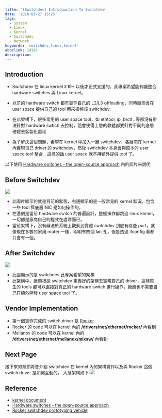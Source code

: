 ```yaml
---
title: '[Switchdev] Introduuction To Switchdev'
date: '2016-03-27 15:25'
tags:
  - System
  - Linux
  - Kernel
  - Switchdev
  - Network
keywords: 'switchdev,linux,kernel'
abbrlink: 14196
description:
---
```


## Introduction
- Switchdev 在 linux kernel 3.19+ 以後才正式支援的，此專案希望能夠讓整合 hardware switches 與 Linux kernel。
- 以前的 hardware switch 都有實作自己的 L2/L3 offloading，同時廠商會在 user space 提供自己的 tool 用來操控該 switchdev。
- 在此架構下，很多常用的 user space tool，如 ethtool, ip, brctl ..等都沒有辦法針對 hardware swtich 去控制，這會使得上層的軟體都要針對不同的底層硬體去客製化處理
- 為了解決這個問題，希望在 kernel 中加入一層 switchdev，各廠商在 kernel 內實現自己 driver 的 switchdev，然後 swtichdev 本身會與原本的 user space tool 整合，這樣的話 user space 就不用額外提供 tool 了。

    <!--more-->


以下使用 [Hardware switches - the open-source approach](http://people.netfilter.org/pablo/netdev0.1/slides/pirko-switchdev-slides.pdf) 內的圖片來說明
## Before Switchdev
![](https://lh3.googleusercontent.com/-cj2IIISQSBk/Vvf_UAiHg9I/AAAAAAAAFME/QxCE0N_zMAMMLDssB0MbUZHZbNBLlMNNQCCo/s852-Ic42/beforeSwitch.PNG)

- 此圖片顯示的就是目前的狀態，右邊顯示的是一般常見的 kernel 狀況，包含一些 tool 與底層 NIC 是如何操作的。
- 左邊則是當前 hardware switch 的普遍設計，整個操作都跳過 linux kernel，一切都是廠商自己的程式在處理而已。
- 當前架構下，沒有辦法於系統上觀察到實體 switchdev 到底有哪些 port，就像現在多數的家用 router 一樣，明明有四個 lan 孔，但是透過 ifconfig 看都只會有一個。

## After Switchdev
![](https://lh3.googleusercontent.com/-x9BeDYWCBxA/Vvf_UPXkwiI/AAAAAAAAFMI/UdFkhv7AqrUm4yTVvF0AEmdbgGvOdTIbwCCo/s1033-Ic42/AfterSwitch.PNG)
- 此圖顯示的是 switchdev 此專案希望的架構
- 此架構中，廠商根據 switchdev 定義好的架構去實現自己的 driver，這樣原生的 tools 都可以直接對真正的 hardware switch 進行操作，廠商也不需要自己在額外開發 user space tool 了。

## Vendor Implementation
- 第一個實作完成的 switch driver 是 [Rocker](http://people.netfilter.org/pablo/netdev0.1/papers/Rocker-switchdev-prototyping-vehicle.pdf)
- Rocker 的 code 可以在 kernel 內的 **/drivers/net/ethernet/rocker/** 內看到
- Mellanox 的 code 可以在 kernel 內的 **/drivers/net/ethernet/mellanox/mlxsw/** 內看到

## Next Page
接下來的章節將會介紹 switchdev 在 kernel 內的架構實作以及與 Rocker 這個 switch driver 是如何互動的。
大抵架構如下
![](https://lh3.googleusercontent.com/-7BWbz43luZw/VwO0afnRVaI/AAAAAAAAFNk/Psakav4xP3MX-8b9N6h_0nAzSllHjkgEQCCo/s824-Ic42/SwitchDev.png)


## Reference
- [kernel document](https://www.kernel.org/doc/Documentation/networking/switchdev.txt)
- [Hardware switches - the open-source approach](http://people.netfilter.org/pablo/netdev0.1/slides/pirko-switchdev-slides.pdf)
- [Rocker switchdev prototyping vehicle](http://people.netfilter.org/pablo/netdev0.1/papers/Rocker-switchdev-prototyping-vehicle.pdf)
